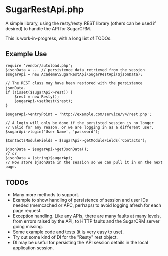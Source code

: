 # SugarRestApi.php

A simple library, using the resty/resty REST library (others can be used if desired) to
handle the API for SugarCRM.

This is work-in-progress, with a long list of TODOs.

## Example Use

    require 'vendor/autoload.php';
    $jsonData = ... // persistence data retrieved from the session
    $sugarApi = new Academe\SugarRestApi\SugarRestApi($jsonData);
    
    // The REST class may have been restored with the persistence jsonData.
    if (!isset($sugarApi->rest)) {
        $rest = new Resty();
        $sugarApi->setRest($rest);
    }
    
    $sugarApi->entryPoint = 'http://example.com/service/v4/rest.php';
    
    // A login will only be done if the persisted session is no longer
    // valid for any reason, or we are logging in as a different user.
    $sugarApi->login('User Name', 'password');
    
    $ContactsModuleFields = $sugarApi->getModuleFields('Contacts');
    
    $jsonData = $sugarApi->getJsonData();
    // or
    $jsonData = (string)$sugarApi;
    // Now store $jsonData in the session so we can pull it in on the next page.

## TODOs

* Many more methods to support.
* Example to show handling of persistence of session and user IDs needed (memcached or APC, 
perhaps) to avoid logging afresh for each page request.
* Exception handling. Like any APIs, there are many faults at many levels, from errors 
raised by the API, to HTTP faults and the SugarCRM server going missing.
* Some example code and tests (it is very easy to use).
* Try out some kind of DI for the "Resty" rest object.
* DI may be useful for persisting the API session details in the local application session.


